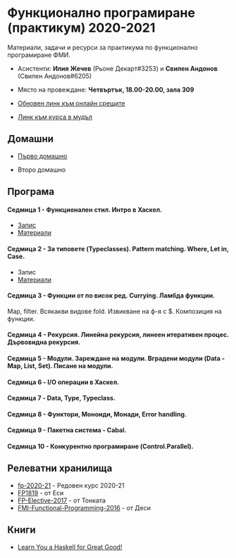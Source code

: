 # Функционално програмиране (практикум) 2020-2021

Материали, задачи и ресурси за практикума по функционално програмиране ФМИ.

- Асистенти: **Илия Жечев** (Рьоне Декарт#3253) и **Свилен Андонов** (Свилен Андонов#6205)

- Място на провеждане: **Четвъртък, 18.00-20.00, зала 309**

- [Обновен линк към онлайн срещите](https://meet.google.com/ehm-oeiq-cns)

- [Линк към курса в мудъл](https://learn.fmi.uni-sofia.bg/course/view.php?id=6685)

## Домашни

- [Първо домашно](https://docs.google.com/document/d/1Z6N1EYgBlo5_c2YzXGf0yVfTO4O8fzN4xOrFBxtsQDY/edit?usp=sharing)

- Второ домашно

## Програма

#### Седмица 1 - **Функционален стил. Интро в Хаскел.**

- [Запис](https://drive.google.com/file/d/1_oZFATqP4YQynCPb4CVnq1P78d9nQ7oT/view?usp=sharing)
- [Материали](./week-1)

#### Седмица 2 - **За типовете (Typeclasses). Pattern matching. Where, Let in, Case.**

- Запис
- [Материали](./week-2)

#### Седмица 3 - Функции от по висок ред. Currying. Ламбда функции.

Map, filter. Всякакви видове fold. Извикване на ф-я с \$. Композиция на функции.

#### Седмица 4 - Рекурсия. Линейна рекурсия, линеен итеративен процес. Дървовидна рекурсия.

#### Седмица 5 - Модули. Зареждане на модули. Вградени модули (Data - Map, List, Set). Писане на модули.

#### Седмица 6 - I/O операции в Хаскел.

#### Седмица 7 - Data, Type, Typeclass.

#### Седмица 8 - Функтори, Моноиди, Монади, Error handling.

#### Седмица 9 - Пакетна система - Cabal.

#### Седмица 10 - Конкурентно програмиране (Control.Parallel).

## Релеватни хранилища

- [fp-2020-21](https://github.com/semerdzhiev/fp-2020-21) - Редовен курс 2020-21
- [FP1819](https://github.com/ekaranasuf/fp1819) - от Еси
- [FP-Elective-2017](https://github.com/fmi-lab/fp-elective-2017) - от Тонката
- [FMI-Functional-Programming-2016](https://github.com/6desislava6/FMI-Functional-Programming-2016) - от Деси

## Книги

- [Learn You a Haskell for Great Good!](http://learnyouahaskell.com/)
